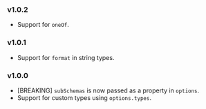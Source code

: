 ### v1.0.2

* Support for `oneOf`.

### v1.0.1

* Support for `format` in string types.

### v1.0.0

* [BREAKING] `subSchemas` is now passed as a property in `options`.
* Support for custom types using `options.types`.
